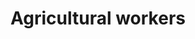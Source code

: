 ---
title: Agricultural workers
longTitle: 'Agricultural workers'
tags:
- gccommon
narrowerTerm:
- "[[Workers]]"
relatedTerm:
- "[[Agriculture]]"
use:
- "[[Farm workers Farmers]]"
---